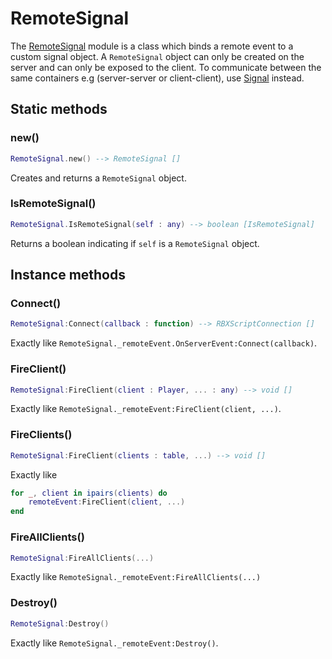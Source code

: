 # RemoteSignal

The [RemoteSignal](https://github.com/angrybino/Comet/blob/master/src/Util/Remote/RemoteSignal.lua) module is a class which binds a remote event to a custom signal object. A `RemoteSignal` object can only be created on the server and can only be exposed to the client. To communicate between the same containers e.g (server-server or client-client), use [Signal]() instead.

## Static methods

### new()
```lua
RemoteSignal.new() --> RemoteSignal []
```
	
Creates and returns a `RemoteSignal` object.

### IsRemoteSignal()

```lua
RemoteSignal.IsRemoteSignal(self : any) --> boolean [IsRemoteSignal]
```
	
Returns a boolean indicating if `self` is a `RemoteSignal` object.

## Instance methods

### Connect()

```lua
RemoteSignal:Connect(callback : function) --> RBXScriptConnection []
```
	
Exactly like `RemoteSignal._remoteEvent.OnServerEvent:Connect(callback)`.

### FireClient()

```lua
RemoteSignal:FireClient(client : Player, ... : any) --> void []
```
	
Exactly like `RemoteSignal._remoteEvent:FireClient(client, ...)`.

### FireClients()

```lua
RemoteSignal:FireClient(clients : table, ...) --> void []
```
	
Exactly like 
	
```lua
for _, client in ipairs(clients) do
	remoteEvent:FireClient(client, ...)
end
```

### FireAllClients()

```lua
RemoteSignal:FireAllClients(...)
```

Exactly like `RemoteSignal._remoteEvent:FireAllClients(...)`

### Destroy()

```lua
RemoteSignal:Destroy()
```

Exactly like `RemoteSignal._remoteEvent:Destroy()`.
